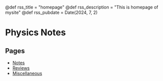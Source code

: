 @def rss_title = "homepage"
@def rss_description = "This is homepage of mysite"
@def rss_pubdate = Date(2024, 7, 2)

# Physics Notes

<!-- ## Abstract -->

<!--\tableofcontents you can use \toc as well -->




## Pages

* [Notes](/NOTE/NOTE/)
* [Reviews](/REVIEW/REVIEW/)
* [Miscellaneous](/MISCELLANEOUS/MISCELLANEOUS/)



